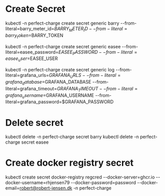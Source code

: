 # Create Secret
kubectl -n perfect-charge  create secret generic barry --from-literal=barry_meter_id=$BARRY_METER_ID --from-literal=barry_token=$BARRY_TOKEN

kubectl -n perfect-charge  create secret generic easee --from-literal=easee_password=$EASEE_PASSWORD --from-literal=easee_user=$EASEE_USER

kubectl -n perfect-charge  create secret generic log --from-literal=grafana_urls=$GRAFANA_URLS --from-literal=grafana_database=$GRAFANA_DATABASE --from-literal=grafana_timeout=$GRAFANA_TIMEOUT --from-literal=grafana_username=$GRAFANA_USERNAME --from-literal=grafana_password=$GRAFANA_PASSWORD

# Delete secret
kubectl delete -n perfect-charge secret barry
kubectl delete -n perfect-charge secret easee

# Create docker registry secret

kubectl create secret docker-registry regcred --docker-server=ghcr.io --docker-username=rhjensen79 --docker-password=password --docker-email=robert@robert-jensen.dk -n perfect-charge